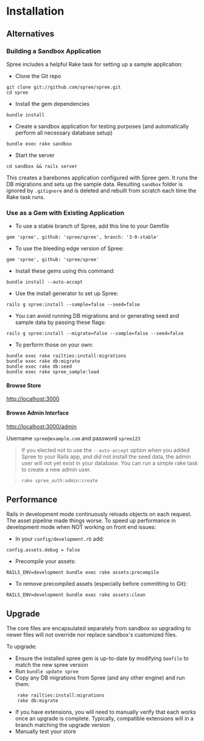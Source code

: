 # Installation
## Alternatives
### Building a Sandbox Application
Spree includes a helpful Rake task for setting up a sample application:
* Clone the Git repo
```shell
git clone git://github.com/spree/spree.git
cd spree
```
* Install the gem dependencies
```shell
bundle install
```
* Create a sandbox application for testing purposes (and automatically perform all necessary database setup)
```shell
bundle exec rake sandbox
```
* Start the server
```shell
cd sandbox && rails server
```

This creates a barebones application configured with Spree gem. It runs the DB migrations  and sets
up the sample data. Resulting `sandbox` folder is ignored by `.gitignore` and is  deleted and
rebuilt from scratch each time the Rake task runs.

### Use as a Gem with Existing Application
* To use a stable branch of Spree, add this line to your Gemfile
```
gem 'spree', github: 'spree/spree', branch: '3-0-stable'
```
* To use the bleeding edge version of Spree:
```
gem 'spree', github: 'spree/spree'
```
* Install these gems using this command:
```shell
bundle install --auto-accept
```
* Use the install generator to set up Spree:
```shell
rails g spree:install --sample=false --seed=false
```
* You can avoid running DB migrations and or generating seed and sample data by passing these flags:
```shell
rails g spree:install --migrate=false --sample=false --seed=false
```
* To perform those on your own:
```shell
bundle exec rake railties:install:migrations
bundle exec rake db:migrate
bundle exec rake db:seed
bundle exec rake spree_sample:load
```

#### Browse Store
[http://localhost:3000](http://localhost:3000)

#### Browse Admin Interface
[http://localhost:3000/admin](http://localhost:3000/admin)

Username `spree@example.com` and password `spree123`

> If you elected not to use the `--auto-accept` option when you added Spree to your Rails app, and 
did not install the seed data, the admin user will not yet exist in your database. You can run a 
simple rake task to create a new admin user.

> ```bash
> rake spree_auth:admin:create
> ```

## Performance
Rails in development mode continuously reloads objects on each request. The asset pipeline made 
things worse. To speed up performance in development mode when NOT working on front end issues:
* In your `config/development.rb` add:
```
config.assets.debug = false
```
* Precompile your assets:
```
RAILS_ENV=development bundle exec rake assets:precompile
```
* To remove precompiled assets (especially before committing to Git):
```
RAILS_ENV=development bundle exec rake assets:clean
```

## Upgrade
The core files are encapsulated separately from sandbox so upgrading to newer files will not 
override nor replace sandbox's customized files.

To upgrade:
* Ensure the installed spree gem is up-to-date by modifying `Gemfile` to match the new 
spree version
* Run `bundle update spree`
* Copy any DB migrations from Spree (and any other engine) and run them:
```
    rake railties:install:migrations
    rake db:migrate
```
* If you have extensions, you will need to manually verify that each works once an upgrade is 
complete. Typically, compatible extensions will in a branch matching the upgrade version
* Manually test your store

